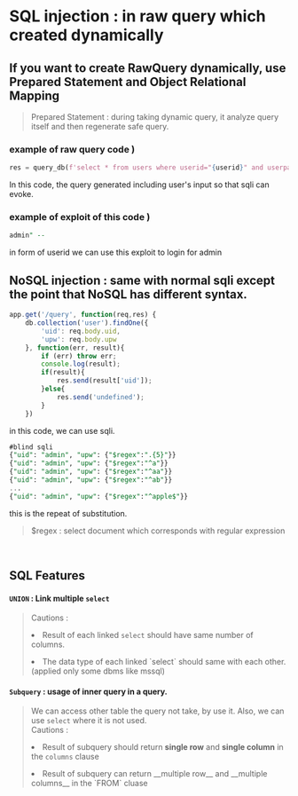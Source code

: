 # SQL injection : in raw query which created dynamically

## If you want to create RawQuery dynamically, use Prepared Statement and Object Relational Mapping

> Prepared Statement : during taking dynamic query, it analyze query itself and then regenerate safe query.

### example of raw query code )

```py
res = query_db(f'select * from users where userid="{userid}" and userpassword = "{userpassword}"')
```
In this code, the query generated including user's input so that sqli can evoke.

### example of exploit of this code )
```sql
admin" --
```
in form of userid we can use this exploit to login for admin


## NoSQL injection : same with normal sqli except the point that NoSQL has different syntax.

```js
app.get('/query', function(req,res) {
    db.collection('user').findOne({
        'uid': req.body.uid,
        'upw': req.body.upw
    }, function(err, result){
        if (err) throw err;
        console.log(result);
        if(result){
            res.send(result['uid']);
        }else{
            res.send('undefined');
        }
    })
```
in this code, we can use sqli.
```sql
#blind sqli
{"uid": "admin", "upw": {"$regex":".{5}"}}
{"uid": "admin", "upw": {"$regex":"^a"}}
{"uid": "admin", "upw": {"$regex":"^aa"}}
{"uid": "admin", "upw": {"$regex":"^ab"}}
...
{"uid": "admin", "upw": {"$regex":"^apple$"}}
```
this is the repeat of substitution.
> $regex : select document which corresponds with regular expression
<br>

## SQL Features
#### `UNION` : Link multiple `select`
> Cautions : <li> Result of each linked `select` should have same number of columns. </li>  
> <li> The data type of each linked `select` should same with each other.(applied only some dbms like mssql) </li>  
#### `Subquery` : usage of inner query in a query.  
> We can access other table the query not take, by use it. Also, we can use `select` where it is not used.  
> Cautions : <li> Result of subquery should return __single row__ and __single column__ in the `columns` clause </li>  
> <li> Result of subquery can return __multiple row__ and __multiple columns__ in the `FROM` cluase</li>  
